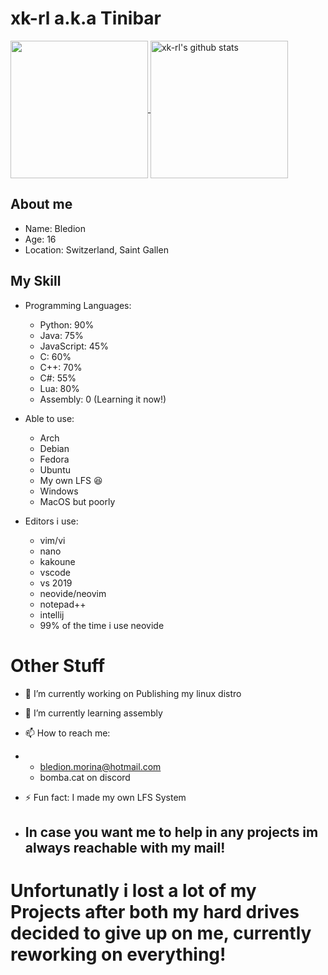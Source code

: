 # xk-rl a.k.a Tinibar
  
  <a href="https://github.com/xk-rl">
    <img align="center" src="https://github-readme-stats.vercel.app/api/top-langs/?username=xk-rl&hide=ASP.NET,jupyter%20notebook&theme=onedark" height="220px"/>
  </a>
  <a href="https://github.com/xk-rl">
   <img align="center" src="https://github-readme-stats.vercel.app/api?username=xk-rl&count_private=true&hide=stars&show_icons=true&theme=onedark&line_height=27" alt="xk-rl's github stats" height="220px" />
  </a>



## About me
- Name: Bledion
- Age: 16
- Location: Switzerland, Saint Gallen

## My Skill
- Programming Languages:
  - Python: 90%
  - Java: 75%
  - JavaScript: 45%
  - C: 60%
  - C++: 70%
  - C#: 55%
  - Lua: 80%
  - Assembly: 0 (Learning it now!)

- Able to use:
  - Arch
  - Debian
  - Fedora
  - Ubuntu
  - My own LFS :laughing:
  - Windows
  - MacOS but poorly

- Editors i use:
  - vim/vi
  - nano
  - kakoune
  - vscode
  - vs 2019
  - neovide/neovim
  - notepad++
  - intellij
  - 99% of the time i use neovide
# Other Stuff
- 🔭 I’m currently working on Publishing my linux distro
- 🌱 I’m currently learning assembly
- 📫 How to reach me:
- - bledion.morina@hotmail.com
  - bomba.cat on discord
- ⚡ Fun fact: I made my own LFS System

- ## In case you want me to help in any projects im always reachable with my mail!

# Unfortunatly i lost a lot of my Projects after both my hard drives decided to give up on me, currently reworking on everything!
